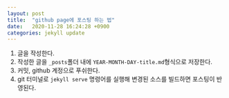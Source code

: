 ```yaml
---
layout: post
title:  "github page에 포스팅 하는 법"
date:   2020-11-28 16:24:28 +0900
categories: jekyll update
---
```


1. 글을 작성한다.
2. 작성한 글을  `_posts`폴더 내에 `YEAR-MONTH-DAY-title.md`형식으로 저장한다. 
3. 커밋, github 계정으로 푸쉬한다. 
4. git 터미널로 `jekyll serve` 명령어를 실행해 변경된 소스를 빌드하면 포스팅이 반영된다.
